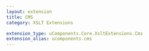 ```yaml
---
layout: extension
title: CMS
category: XSLT Extensions

extension_type: uComponents.Core.XsltExtensions.Cms
extension_alias: ucomponents.cms
---
```


